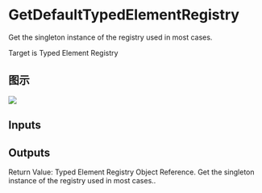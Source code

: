 # GetDefaultTypedElementRegistry

Get the singleton instance of the registry used in most cases.

Target is Typed Element Registry

## 图示

![]($-20221218-21164198.png)

## Inputs

## Outputs

Return Value: Typed Element Registry Object Reference. Get the singleton instance of the registry used in most cases..


